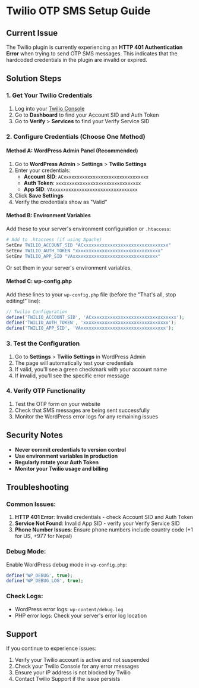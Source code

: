 # Twilio OTP SMS Setup Guide

## Current Issue
The Twilio plugin is currently experiencing an **HTTP 401 Authentication Error** when trying to send OTP SMS messages. This indicates that the hardcoded credentials in the plugin are invalid or expired.

## Solution Steps

### 1. Get Your Twilio Credentials
1. Log into your [Twilio Console](https://console.twilio.com/)
2. Go to **Dashboard** to find your Account SID and Auth Token
3. Go to **Verify** > **Services** to find your Verify Service SID

### 2. Configure Credentials (Choose One Method)

#### Method A: WordPress Admin Panel (Recommended)
1. Go to **WordPress Admin** > **Settings** > **Twilio Settings**
2. Enter your credentials:
   - **Account SID**: `ACxxxxxxxxxxxxxxxxxxxxxxxxxxxxxxxx`
   - **Auth Token**: `xxxxxxxxxxxxxxxxxxxxxxxxxxxxxxxx`
   - **App SID**: `VAxxxxxxxxxxxxxxxxxxxxxxxxxxxxxxxx`
3. Click **Save Settings**
4. Verify the credentials show as "Valid"

#### Method B: Environment Variables
Add these to your server's environment configuration or `.htaccess`:

```apache
# Add to .htaccess (if using Apache)
SetEnv TWILIO_ACCOUNT_SID "ACxxxxxxxxxxxxxxxxxxxxxxxxxxxxxxxx"
SetEnv TWILIO_AUTH_TOKEN "xxxxxxxxxxxxxxxxxxxxxxxxxxxxxxxx"
SetEnv TWILIO_APP_SID "VAxxxxxxxxxxxxxxxxxxxxxxxxxxxxxxxx"
```

Or set them in your server's environment variables.

#### Method C: wp-config.php
Add these lines to your `wp-config.php` file (before the "That's all, stop editing!" line):

```php
// Twilio Configuration
define('TWILIO_ACCOUNT_SID', 'ACxxxxxxxxxxxxxxxxxxxxxxxxxxxxxxxx');
define('TWILIO_AUTH_TOKEN', 'xxxxxxxxxxxxxxxxxxxxxxxxxxxxxxxx');
define('TWILIO_APP_SID', 'VAxxxxxxxxxxxxxxxxxxxxxxxxxxxxxxxx');
```

### 3. Test the Configuration
1. Go to **Settings** > **Twilio Settings** in WordPress Admin
2. The page will automatically test your credentials
3. If valid, you'll see a green checkmark with your account name
4. If invalid, you'll see the specific error message

### 4. Verify OTP Functionality
1. Test the OTP form on your website
2. Check that SMS messages are being sent successfully
3. Monitor the WordPress error logs for any remaining issues

## Security Notes
- **Never commit credentials to version control**
- **Use environment variables in production**
- **Regularly rotate your Auth Token**
- **Monitor your Twilio usage and billing**

## Troubleshooting

### Common Issues:
1. **HTTP 401 Error**: Invalid credentials - check Account SID and Auth Token
2. **Service Not Found**: Invalid App SID - verify your Verify Service SID
3. **Phone Number Issues**: Ensure phone numbers include country code (+1 for US, +977 for Nepal)

### Debug Mode:
Enable WordPress debug mode in `wp-config.php`:
```php
define('WP_DEBUG', true);
define('WP_DEBUG_LOG', true);
```

### Check Logs:
- WordPress error logs: `wp-content/debug.log`
- PHP error logs: Check your server's error log location

## Support
If you continue to experience issues:
1. Verify your Twilio account is active and not suspended
2. Check your Twilio Console for any error messages
3. Ensure your IP address is not blocked by Twilio
4. Contact Twilio Support if the issue persists


